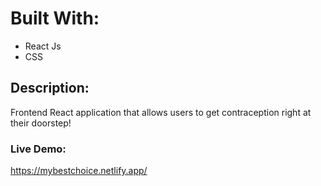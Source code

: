 # Built With:

- React Js
- CSS


## Description:

Frontend React application that allows users to get contraception right at their doorstep!


### Live Demo:

https://mybestchoice.netlify.app/
